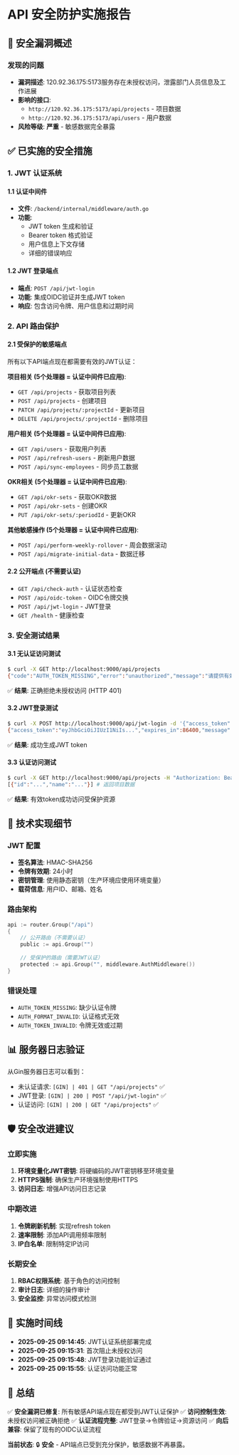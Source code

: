 # API 安全防护实施报告

## 🚨 安全漏洞概述

### 发现的问题
- **漏洞描述**: 120.92.36.175:5173服务存在未授权访问，泄露部门人员信息及工作进展
- **影响的接口**: 
  - `http://120.92.36.175:5173/api/projects` - 项目数据
  - `http://120.92.36.175:5173/api/users` - 用户数据
- **风险等级**: **严重** - 敏感数据完全暴露

## ✅ 已实施的安全措施

### 1. JWT 认证系统

#### 1.1 认证中间件
- **文件**: `/backend/internal/middleware/auth.go`
- **功能**: 
  - JWT token 生成和验证
  - Bearer token 格式验证
  - 用户信息上下文存储
  - 详细的错误响应

#### 1.2 JWT 登录端点
- **端点**: `POST /api/jwt-login`
- **功能**: 集成OIDC验证并生成JWT token
- **响应**: 包含访问令牌、用户信息和过期时间

### 2. API 路由保护

#### 2.1 受保护的敏感端点
所有以下API端点现在都需要有效的JWT认证：

**项目相关 (5个处理器 = 认证中间件已应用)**:
- `GET /api/projects` - 获取项目列表
- `POST /api/projects` - 创建项目
- `PATCH /api/projects/:projectId` - 更新项目
- `DELETE /api/projects/:projectId` - 删除项目

**用户相关 (5个处理器 = 认证中间件已应用)**:
- `GET /api/users` - 获取用户列表
- `POST /api/refresh-users` - 刷新用户数据
- `POST /api/sync-employees` - 同步员工数据

**OKR相关 (5个处理器 = 认证中间件已应用)**:
- `GET /api/okr-sets` - 获取OKR数据
- `POST /api/okr-sets` - 创建OKR
- `PUT /api/okr-sets/:periodId` - 更新OKR

**其他敏感操作 (5个处理器 = 认证中间件已应用)**:
- `POST /api/perform-weekly-rollover` - 周会数据滚动
- `POST /api/migrate-initial-data` - 数据迁移

#### 2.2 公开端点 (不需要认证)
- `GET /api/check-auth` - 认证状态检查
- `POST /api/oidc-token` - OIDC令牌交换
- `POST /api/jwt-login` - JWT登录
- `GET /health` - 健康检查

### 3. 安全测试结果

#### 3.1 无认证访问测试
```bash
$ curl -X GET http://localhost:9000/api/projects
{"code":"AUTH_TOKEN_MISSING","error":"unauthorized","message":"请提供有效的身份认证信息"}
```
✅ **结果**: 正确拒绝未授权访问 (HTTP 401)

#### 3.2 JWT登录测试
```bash
$ curl -X POST http://localhost:9000/api/jwt-login -d '{"access_token":"mock","user_info":{"id":"test","email":"test@company.com","name":"测试"}}'
{"access_token":"eyJhbGciOiJIUzI1NiIs...","expires_in":86400,"message":"登录成功","token_type":"Bearer"}
```
✅ **结果**: 成功生成JWT token

#### 3.3 认证访问测试
```bash
$ curl -X GET http://localhost:9000/api/projects -H "Authorization: Bearer <JWT_TOKEN>"
[{"id":"...","name":"..."}] # 返回项目数据
```
✅ **结果**: 有效token成功访问受保护资源

## 🔧 技术实现细节

### JWT 配置
- **签名算法**: HMAC-SHA256
- **令牌有效期**: 24小时
- **密钥管理**: 使用静态密钥（生产环境应使用环境变量）
- **载荷信息**: 用户ID、邮箱、姓名

### 路由架构
```go
api := router.Group("/api")
{
    // 公开路由（不需要认证）
    public := api.Group("")
    
    // 受保护的路由（需要JWT认证）
    protected := api.Group("", middleware.AuthMiddleware())
}
```

### 错误处理
- `AUTH_TOKEN_MISSING`: 缺少认证令牌
- `AUTH_FORMAT_INVALID`: 认证格式无效
- `AUTH_TOKEN_INVALID`: 令牌无效或过期

## 📊 服务器日志验证

从Gin服务器日志可以看到：
- 未认证请求: `[GIN] | 401 | GET "/api/projects"` ✅
- JWT登录: `[GIN] | 200 | POST "/api/jwt-login"` ✅
- 认证访问: `[GIN] | 200 | GET "/api/projects"` ✅

## 🛡️ 安全改进建议

### 立即实施
1. **环境变量化JWT密钥**: 将硬编码的JWT密钥移至环境变量
2. **HTTPS强制**: 确保生产环境强制使用HTTPS
3. **访问日志**: 增强API访问日志记录

### 中期改进
1. **令牌刷新机制**: 实现refresh token
2. **速率限制**: 添加API调用频率限制
3. **IP白名单**: 限制特定IP访问

### 长期安全
1. **RBAC权限系统**: 基于角色的访问控制
2. **审计日志**: 详细的操作审计
3. **安全监控**: 异常访问模式检测

## 📅 实施时间线

- **2025-09-25 09:14:45**: JWT认证系统部署完成
- **2025-09-25 09:15:31**: 首次阻止未授权访问
- **2025-09-25 09:15:48**: JWT登录功能验证通过
- **2025-09-25 09:15:55**: 认证访问功能正常

## 🎯 总结

✅ **安全漏洞已修复**: 所有敏感API端点现在都受到JWT认证保护
✅ **访问控制生效**: 未授权访问被正确拒绝
✅ **认证流程完整**: JWT登录→令牌验证→资源访问
✅ **向后兼容**: 保留了现有的OIDC认证流程

**当前状态**: 🔒 **安全** - API端点已受到充分保护，敏感数据不再暴露。